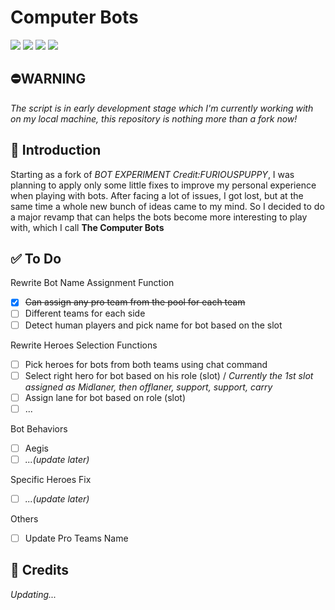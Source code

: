 # Computer Bots
![](https://img.shields.io/badge/type-bot%20script-blue.svg)
![](https://img.shields.io/badge/language-lua-lightgrey.svg)
![](https://img.shields.io/badge/development%20status-active-brightgreen.svg)
![](https://img.shields.io/badge/dota%20version-7.19-red.svg)

## ⛔WARNING
*The script is in early development stage which I'm currently working with on my local machine, this repository is nothing more than a fork now!*

## 🎐 Introduction
Starting as a fork of *BOT EXPERIMENT Credit:FURIOUSPUPPY*, I was planning to apply only some little fixes to improve my personal experience when playing with bots. After facing a lot of issues, I got lost, but at the same time a whole new bunch of ideas came to my mind. So I decided to do a major revamp that can helps the bots become more interesting to play with, which I call **The Computer Bots**

## ✅ To Do
Rewrite Bot Name Assignment Function
- [X] ~~Can assign any pro team from the pool for each team~~
- [ ] Different teams for each side
- [ ] Detect human players and pick name for bot based on the slot

Rewrite Heroes Selection Functions
- [ ] Pick heroes for bots from both teams using chat command
- [ ] Select right hero for bot based on his role (slot) / *Currently the 1st slot assigned as Midlaner, then offlaner, support, support, carry*
- [ ] Assign lane for bot based on role (slot)
- [ ] ...

Bot Behaviors
- [ ] Aegis
- [ ] *...(update later)*

Specific Heroes Fix
- [ ] *...(update later)*

Others
- [ ] Update Pro Teams Name

## 📢 Credits
*Updating...*